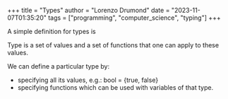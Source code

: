 +++
title = "Types"
author = "Lorenzo Drumond"
date = "2023-11-07T01:35:20"
tags = ["programming",  "computer_science",  "typing"]
+++



A simple definition for types is

Type is a set of values and a set of functions that one can apply to these values.

We can define a particular type by:
- specifying all its values, e.g.: bool = {true, false}
- specifying functions which can be used with variables of that type.
